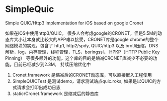 # SimpleQuic
Simple QUIC/Http3 implementation for iOS based on google Cronet

如果在iOS中使用http3/QUIC， 很多人会考虑google的CRONET，但是5.5M的动态库大小让本身就比较大的APP难以接受，CRONET库是google chrome的整个网络模块的实现，包含了 http1, http2/spdy, QUIC/http3 以及 brotli压缩，DNS解析，log，内存管理，线程管理，TLS，boringssl， HPKP（HTTP Public Key Pinning） 等很多额外的功能。这个库的目的是缩减CRONET库减少不必要的功能。目前已经减少到2.3M， 持续压缩优化中

1. Cronet.framework 是缩减后的CRONET动态库，可以直接嵌入工程使用
2. SimpleQUICTest 是测试demo，请求测试站点quic.roks, 如果是以QUIC的方式请求会打印出成功日志
3. static/Cronet.framework 是缩减后的静态库
